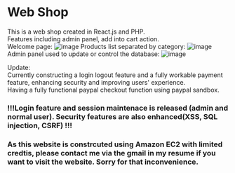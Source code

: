 # Web Shop 
This is a web shop created in React.js and PHP. <br />
Features including admin panel, add into cart action. <br />
Welcome page:
![image](https://user-images.githubusercontent.com/74143516/111035105-cb20ab80-8453-11eb-9d37-e1053260c50c.png)
Products list separated by category:
![image](https://user-images.githubusercontent.com/74143516/111035113-da9ff480-8453-11eb-8624-e8be34f8dcab.png)
Admin panel used to update or control the database:
![image](https://user-images.githubusercontent.com/74143516/111035122-e4c1f300-8453-11eb-99dd-0eae2efb97f8.png)

Update:  
Currently constructing a login logout feature and a fully workable payment feature, enhancing security and improving users' experience.  
Having a fully functional paypal checkout function using paypal sandbox.
### !!!Login feature and session maintenace is released (admin and normal user). Security features are also enhanced(XSS, SQL injection, CSRF) !!!
### As this website is constrcuted using Amazon EC2 with limited credtis, please contact me via the gmail in my resume if you want to visit the website. Sorry for that inconvenience.
